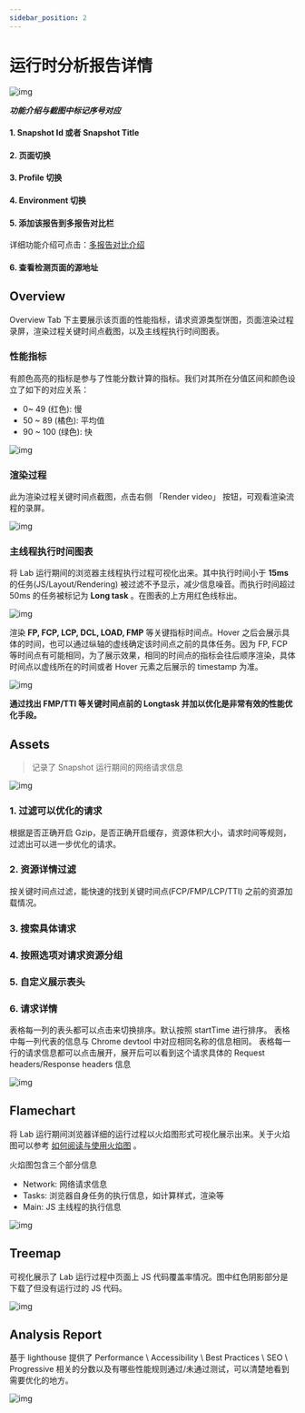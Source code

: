 ```yaml
---
sidebar_position: 2
---
```


# 运行时分析报告详情

![img](/lab/report-detail.png)

**_功能介绍与截图中标记序号对应_**

#### 1. Snapshot Id 或者 Snapshot Title

#### 2. 页面切换

#### 3. Profile 切换

#### 4. Environment 切换

#### 5. 添加该报告到多报告对比栏

详细功能介绍可点击：[多报告对比介绍](./multi-reports)

#### 6. 查看检测页面的源地址

## Overview

Overview Tab 下主要展示该页面的性能指标，请求资源类型饼图，页面渲染过程录屏，渲染过程关键时间点截图，以及主线程执行时间图表。

### 性能指标

有颜色高亮的指标是参与了性能分数计算的指标。我们对其所在分值区间和颜色设立了如下的对应关系：

- 0~ 49 (红色): 慢
- 50 ~ 89 (橘色): 平均值
- 90 ~ 100 (绿色): 快

![img](/lab/report-metrics.png)

### 渲染过程

此为渲染过程关键时间点截图，点击右侧 「Render video」 按钮，可观看渲染流程的录屏。

![img](/lab/report-render-timeline.png)

### 主线程执行时间图表

将 Lab 运行期间的浏览器主线程执行过程可视化出来。其中执行时间小于 **15ms** 的任务(JS/Layout/Rendering) 被过滤不予显示，减少信息噪音。而执行时间超过 50ms 的任务被标记为 **Long task** 。在图表的上方用红色线标出。

![img](/lab/report-long-task.png)

渲染 **FP, FCP, LCP, DCL, LOAD, FMP** 等关键指标时间点。Hover 之后会展示具体的时间，也可以通过纵轴的虚线确定该时间点之前的具体任务。因为 FP, FCP 等时间点有可能相同，为了展示效果，相同的时间点的指标会往后顺序渲染，具体时间点以虚线所在的时间或者 Hover 元素之后展示的 timestamp 为准。

![img](/lab/report-long-task-hover-0.png)

**通过找出 FMP/TTI 等关键时间点前的 Longtask 并加以优化是非常有效的性能优化手段。**

## Assets

> 记录了 Snapshot 运行期间的网络请求信息

![img](/lab/report-asset.png)

### 1. 过滤可以优化的请求

根据是否正确开启 Gzip，是否正确开启缓存，资源体积大小，请求时间等规则，过滤出可以进一步优化的请求。

### 2. 资源详情过滤

按关键时间点过滤，能快速的找到关键时间点(FCP/FMP/LCP/TTI) 之前的资源加载情况。

### 3. 搜索具体请求

### 4. 按照选项对请求资源分组

### 5. 自定义展示表头

### 6. 请求详情

表格每一列的表头都可以点击来切换排序。默认按照 startTime 进行排序。
表格中每一列代表的信息与 Chrome devtool 中对应相同名称的信息相同。
表格每一行的请求信息都可以点击展开，展开后可以看到这个请求具体的 Request headers/Response headers 信息

![img](/lab/report-asset-header.png)

## Flamechart

将 Lab 运行期间浏览器详细的运行过程以火焰图形式可视化展示出来。关于火焰图可以参考 [如何阅读与使用火焰图](../source/flamechart) 。

火焰图包含三个部分信息

- Network: 网络请求信息
- Tasks: 浏览器自身任务的执行信息，如计算样式，渲染等
- Main: JS 主线程的执行信息

![img](/lab/report-flamechart.png)

## Treemap

可视化展示了 Lab 运行过程中页面上 JS 代码覆盖率情况。图中红色阴影部分是下载了但没有运行过的 JS 代码。

![img](/lab/report-treemap.png)

## Analysis Report

基于 lighthouse 提供了 Performance \ Accessibility \ Best Practices \ SEO \ Progressive 相关的分数以及有哪些性能规则通过/未通过测试，可以清楚地看到需要优化的地方。

![img](/lab/report-performance.png)
